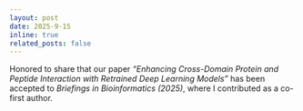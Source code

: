 ```yaml
---
layout: post
date: 2025-9-15
inline: true
related_posts: false
---
```


Honored to share that our paper *“Enhancing Cross-Domain Protein and Peptide Interaction with Retrained Deep Learning Models”* has been accepted to *Briefings in Bioinformatics (2025)*, where I contributed as a co-first author.